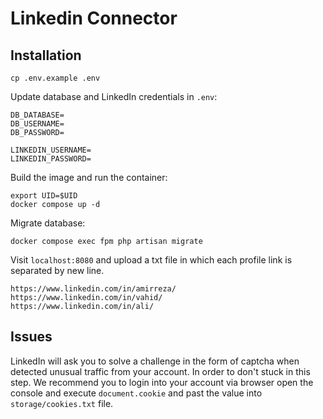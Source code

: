 # Linkedin Connector

## Installation

```
cp .env.example .env
```

Update database and LinkedIn credentials in `.env`:

```
DB_DATABASE=
DB_USERNAME=
DB_PASSWORD=

LINKEDIN_USERNAME=
LINKEDIN_PASSWORD=
```

Build the image and run the container:

```
export UID=$UID
docker compose up -d
```

Migrate database:

```
docker compose exec fpm php artisan migrate
```

Visit `localhost:8080` and upload a txt file in which each profile link is separated by new line.

```
https://www.linkedin.com/in/amirreza/
https://www.linkedin.com/in/vahid/
https://www.linkedin.com/in/ali/
```

## Issues
LinkedIn will ask you to solve a challenge in the form of captcha
when detected unusual traffic from your account.
In order to don't stuck in this step. We recommend you to login into your account via browser
open the console and execute `document.cookie` and past the value into `storage/cookies.txt` file.
